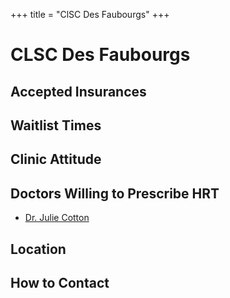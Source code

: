 +++
title = "ClSC Des Faubourgs"
+++

# CLSC Des Faubourgs
## Accepted Insurances
## Waitlist Times
## Clinic Attitude
## Doctors Willing to Prescribe HRT
* [Dr. Julie Cotton](@/blog/doctors/cotton.md)
## Location
## How to Contact
